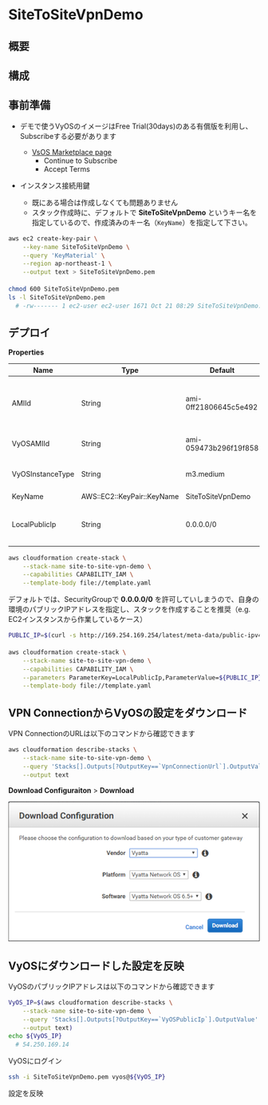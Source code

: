 # SiteToSiteVpnDemo

## 概要

## 構成

## 事前準備

- デモで使うVyOSのイメージはFree Trial(30days)のある有償版を利用し、Subscribeする必要があります
  - [VsOS Marketplace page](https://aws.amazon.com/marketplace/pp/B07N3X1P1T?qid=1555959590559&sr=0-1&ref_=srh_res_product_title)
    - Continue to Subscribe
    - Accept Terms

- インスタンス接続用鍵
  - 既にある場合は作成しなくても問題ありません
  - スタック作成時に、デフォルトで **SiteToSiteVpnDemo** というキー名を指定しているので、作成済みのキー名（`KeyName`）を指定して下さい。

```sh
aws ec2 create-key-pair \
    --key-name SiteToSiteVpnDemo \
    --query 'KeyMaterial' \
    --region ap-northeast-1 \
    --output text > SiteToSiteVpnDemo.pem

chmod 600 SiteToSiteVpnDemo.pem
ls -l SiteToSiteVpnDemo.pem
  # -rw------- 1 ec2-user ec2-user 1671 Oct 21 08:29 SiteToSiteVpnDemo.pem
```

## デプロイ

**Properties**

|Name|Type|Default|Description|
|--|--|--|--|
|AMIId|String|ami-0ff21806645c5e492|Amazon Linux 2 AMI (HVM), SSD Volume Type|
|VyOSAMIId|String|ami-059473b296f19f858|VyOS (HVM) 1.2.3|
|VyOSInstanceType|String|m3.medium|VyOSのインスタンスタイプ|
|KeyName|AWS::EC2::KeyPair::KeyName|SiteToSiteVpnDemo|キーペア名|
|LocalPublicIp|String|0.0.0.0/0|自身の環境のパブリックIPアドレス|

```sh
aws cloudformation create-stack \
    --stack-name site-to-site-vpn-demo \
    --capabilities CAPABILITY_IAM \
    --template-body file://template.yaml
```

デフォルトでは、SecurityGroupで **0.0.0.0/0** を許可していしまうので、自身の環境のパブリックIPアドレスを指定し、スタックを作成することを推奨（e.g. EC2インスタンスから作業しているケース）

```sh
PUBLIC_IP=$(curl -s http://169.254.169.254/latest/meta-data/public-ipv4)

aws cloudformation create-stack \
    --stack-name site-to-site-vpn-demo \
    --capabilities CAPABILITY_IAM \
    --parameters ParameterKey=LocalPublicIp,ParameterValue=${PUBLIC_IP}/32 \
    --template-body file://template.yaml
```

## VPN ConnectionからVyOSの設定をダウンロード

VPN ConnectionのURLは以下のコマンドから確認できます

```sh
aws cloudformation describe-stacks \
    --stack-name site-to-site-vpn-demo \
    --query 'Stacks[].Outputs[?OutputKey==`VpnConnectionUrl`].OutputValue' \
    --output text
```

**Download Configuraiton** > **Download**

![Download Configuration](https://github.com/ot-nemoto/SiteToSiteVpnDemo/blob/images/download_configuration.png)

## VyOSにダウンロードした設定を反映

VyOSのパブリックIPアドレスは以下のコマンドから確認できます

```sh
VyOS_IP=$(aws cloudformation describe-stacks \
    --stack-name site-to-site-vpn-demo \
    --query 'Stacks[].Outputs[?OutputKey==`VyOSPublicIp`].OutputValue' \
    --output text)
echo ${VyOS_IP}
  # 54.250.169.14
```

VyOSにログイン

```sh
ssh -i SiteToSiteVpnDemo.pem vyos@${VyOS_IP}
```

設定を反映
